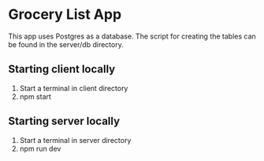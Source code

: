 # Grocery List App
This app uses Postgres as a database. The script for creating the tables can be found in the server/db directory.

## Starting client locally
1. Start a terminal in client directory
2. npm start
## Starting server locally
1. Start a terminal in server directory
2. npm run dev
